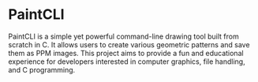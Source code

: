 # PaintCLI
PaintCLI is a simple yet powerful command-line drawing tool built from scratch in C. It allows users to create various geometric patterns and save them as PPM images. This project aims to provide a fun and educational experience for developers interested in computer graphics, file handling, and C programming.
